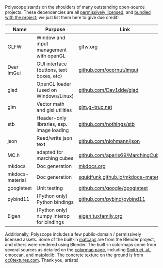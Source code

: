 Polyscope stands on the shoulders of many outstanding open-source projects. These dependencies are all [permissively licensed]([[url.prefix]]/about/license), and [bundled with the project]([[url.prefix]]/building); we just list them here to give due credit!


| Name | Purpose | Link |
--- | --- | ---
GLFW | Window and input management with openGL | [glfw.org](http://www.glfw.org)
Dear ImGui | GUI interface (buttons, text boxes, etc) | [github.com/ocornut/imgui](https://github.com/ocornut/imgui)
glad | OpenGL loader (used on Windows/Linux) | [github.com/Dav1dde/glad](https://github.com/Dav1dde/glad)
glm | Vector math and glsl utilities | [glm.g-truc.net](https://glm.g-truc.net/)
stb | Header-only libraries, esp. image loading | [github.com/nothings/stb](https://github.com/nothings/stb)
json | Read/write json text | [github.com/nlohmann/json](https://github.com/nlohmann/json)
MC.h | adapted for marching cubes | [github.com/aparis69/MarchingCubeCpp](https://github.com/aparis69/MarchingCubeCpp)
mkdocs | Doc generation | [mkdocs.org](https://mkdocs.org)
mkdocs-material | Doc generation | [squidfunk.github.io/mkdocs-material/](https://squidfunk.github.io/mkdocs-material/)
googletest | Unit testing | [github.com/google/googletest](https://github.com/google/googletest)
pybind11 | (Python only) Python bindings  | [github.com/pybind/pybind11](https://github.com/pybind/pybind11)
Eigen | (Python only) numpy interop for bindings | [eigen.tuxfamily.org](http://eigen.tuxfamily.org/)

Additionally, Polyscope includes a few public-domain / permissively licensed assets. Some of the built-in [matcaps]([[url.prefix]]/features/materials) are from the Blender project, and others were rendered using Blender.  The built-in colormaps come from several sources as detailed on the [colormap page]([[url.prefix]]/features/colormaps), including [Smith et. al.](https://github.com/BIDS/colormap/blob/master/colormaps.py), [cmocean](http://tos.org/oceanography/assets/docs/29-3_thyng.pdf), and [matplotlib](https://matplotlib.org/).  The concrete texture on the ground is from [cc0textures.com](https://cc0textures.com/). Thank you, artists!
